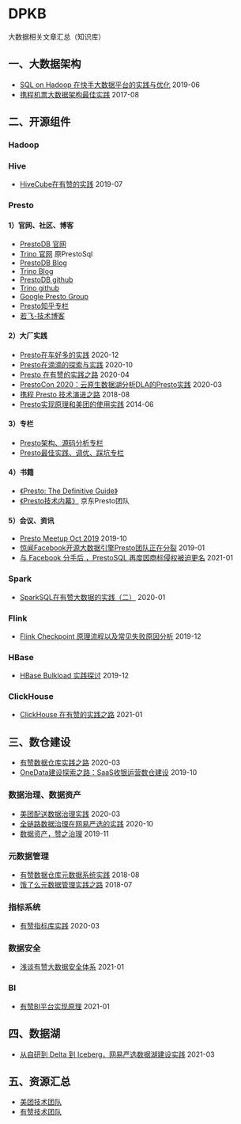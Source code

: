 # DPKB
大数据相关文章汇总（知识库）



## 一、大数据架构
- [SQL on Hadoop 在快手大数据平台的实践与优化](https://www.infoq.cn/article/BN9cJjg1t-QSWE6fqkoR)    2019-06
- [携程机票大数据架构最佳实践](https://dbaplus.cn/news-73-1420-1.html)    2017-08





## 二、开源组件


### Hadoop



### Hive
- [HiveCube在有赞的实践](https://tech.youzan.com/cube/)    2019-07



### Presto

#### 1）官网、社区、博客
- [PrestoDB 官网](https://prestodb.io/)
- [Trino 官网](https://trino.io/)     原PrestoSql
- [PrestoDB Blog](https://prestodb.io/blog/index.html)
- [Trino Blog](https://trino.io/blog/)
- [PrestoDB github](https://github.com/prestodb/presto)
- [Trino github](https://github.com/trinodb/trino)
- [Google Presto Group](https://groups.google.com/g/presto-users)
- [Presto知乎专栏](https://www.zhihu.com/column/presto-cn)
- [若飞-技术博客](http://armsword.com/archives/)

#### 2）大厂实践
- [Presto在车好多的实践](https://mp.weixin.qq.com/s/Bmqv54sVZgTqQ82I_RfmsA)    2020-12
- [Presto在滴滴的探索与实践](https://zhuanlan.zhihu.com/p/266162270)    2020-10
- [Presto 在有赞的实践之路](https://tech.youzan.com/presto-zai-you-zan-de-shi-jian-zhi-lu/)    2020-04
- [PrestoCon 2020：云原生数据湖分析DLA的Presto实践](https://zhuanlan.zhihu.com/p/260784762)    2020-03
- [携程 Presto 技术演进之路](https://zhuanlan.zhihu.com/p/41538472)    2018-08
- [Presto实现原理和美团的使用实践](https://tech.meituan.com/2014/06/16/presto.html)    2014-06

#### 3）专栏
- [Presto架构、源码分析专栏](columns/Presto架构、源码分析专栏.md)
- [Presto最佳实践、调优、踩坑专栏](columns/Presto最佳实践、调优、踩坑专栏.md)

#### 4）书籍
- [《Presto: The Definitive Guide》](https://trino.io/blog/2020/04/11/the-definitive-guide.html)
- [《Presto技术内幕》](https://book.douban.com/subject/26855863/)    京东Presto团队


#### 5）会议、资讯
- [Presto Meetup Oct 2019](https://zhuanlan.zhihu.com/p/88350254)    2019-10
- [惊闻Facebook开源大数据引擎Presto团队正在分裂](https://zhuanlan.zhihu.com/p/55628236)    2019-01
- [与 Facebook 分手后 ，PrestoSQL 再度因商标侵权被迫更名](https://www.infoq.cn/article/WmH0WXhqsWqpHDm6PpjC)    2021-01




### Spark
- [SparkSQL在有赞大数据的实践（二）](https://tech.youzan.com/sparksql-in-youzan-2/)    2020-01





### Flink
- [Flink Checkpoint 原理流程以及常见失败原因分析](https://tech.youzan.com/flink_checkpoint_mechanism/)    2019-12



### HBase
- [HBase Bulkload 实践探讨](https://tech.youzan.com/hbase-bulkloadshi-practice/)    2019-12




### ClickHouse

- [ClickHouse 在有赞的实践之路](https://tech.youzan.com/clickhouse-zai-you-zan-de-shi-jian-zhi-lu/)    2021-01






## 三、数仓建设
- [有赞数据仓库实践之路](https://tech.youzan.com/dw-in-youzan/)    2020-03
- [OneData建设探索之路：SaaS收银运营数仓建设](https://tech.meituan.com/2019/10/17/meituan-saas-data-warehouse.html)    2019-10


### 数据治理、数据资产
- [美团配送数据治理实践](https://tech.meituan.com/2020/03/12/delivery-data-governance.html)    2020-03
- [全链路数据治理在网易严选的实践](https://www.infoq.cn/article/FOV6aEWRGNOfhD91YVcr)    2020-10
- [数据资产，赞之治理](https://tech.youzan.com/shu-ju-zi-chan-zan-zhi-zhi-li/)    2019-11


### 元数据管理
- [有赞数据仓库元数据系统实践](https://tech.youzan.com/youzan-metadata/)    2018-08
- [饿了么元数据管理实践之路](https://dbaplus.cn/news-73-2143-1.html)    2018-07


### 指标系统
- [有赞指标库实践](https://tech.youzan.com/you-zan-zhi-biao-ku-shi-jian/)    2020-03


### 数据安全
- [浅谈有赞大数据安全体系](https://tech.youzan.com/you-zan-da-shu-ju-an-quan-ti-xi-jian-she-shi-jian/)    2021-01


### BI
- [有赞BI平台实现原理](https://tech.youzan.com/principle-on-bi-platform/)    2021-01




## 四、数据湖
- [从自研到 Delta 到 Iceberg，网易严选数据湖建设实践](https://www.infoq.cn/article/SJr7sHxxVBczcl5ArCiF)    2021-03




## 五、资源汇总
- [美团技术团队](https://tech.meituan.com/)
- [有赞技术团队](https://tech.youzan.com/)
